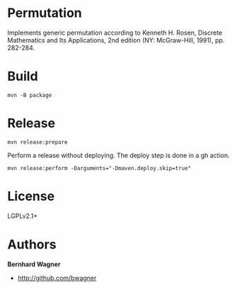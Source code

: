 # Permutation

Implements generic permutation according to Kenneth H. Rosen, Discrete
Mathematics and Its Applications, 2nd edition (NY: McGraw-Hill, 1991),
pp. 282-284.

# Build

```
mvn -B package
```

# Release

```
mvn release:prepare
```

Perform a release without deploying. The deploy step is done in a gh action.

```
mvn release:perform -Darguments="-Dmaven.deploy.skip=true"
```

# License

LGPLv2.1+

# Authors

**Bernhard Wagner**

- http://github.com/bwagner
